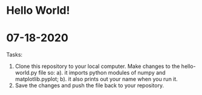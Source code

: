 # Hello World!
# 07-18-2020
Tasks:
1. Clone this repository to your local computer. Make changes to the hello-world.py file so:
   a). it imports python modules of numpy and matplotlib.pyplot;
   b). it also prints out your name when you run it.
2. Save the changes and push the file back to your repository.

   
